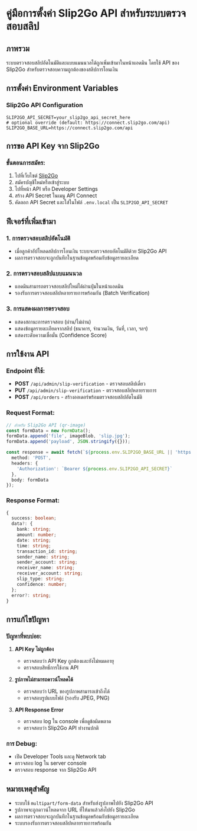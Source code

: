 # คู่มือการตั้งค่า Slip2Go API สำหรับระบบตรวจสอบสลิป

## ภาพรวม
ระบบตรวจสอบสลิปอัตโนมัติและแบบแมนนวลได้ถูกเพิ่มเข้ามาในหน้าแอดมิน โดยใช้ API ของ Slip2Go สำหรับตรวจสอบความถูกต้องของสลิปการโอนเงิน

## การตั้งค่า Environment Variables

### Slip2Go API Configuration
```env
SLIP2GO_API_SECRET=your_slip2go_api_secret_here
# optional override (default: https://connect.slip2go.com/api)
SLIP2GO_BASE_URL=https://connect.slip2go.com/api
```

## การขอ API Key จาก Slip2Go

### ขั้นตอนการสมัคร:
1. ไปที่เว็บไซต์ [Slip2Go](https://slip2go.com)
2. สมัครบัญชีใหม่หรือเข้าสู่ระบบ
3. ไปที่หน้า API หรือ Developer Settings
4. สร้าง API Secret ในเมนู API Connect
5. คัดลอก API Secret และใส่ในไฟล์ `.env.local` เป็น `SLIP2GO_API_SECRET`

## ฟีเจอร์ที่เพิ่มเข้ามา

### 1. การตรวจสอบสลิปอัตโนมัติ
- เมื่อลูกค้าอัปโหลดสลิปการโอนเงิน ระบบจะตรวจสอบอัตโนมัติด้วย Slip2Go API
- ผลการตรวจสอบจะถูกบันทึกในฐานข้อมูลพร้อมกับข้อมูลรายละเอียด

### 2. การตรวจสอบสลิปแบบแมนนวล
- แอดมินสามารถตรวจสอบสลิปใหม่ได้ผ่านปุ่มในหน้าแอดมิน
- รองรับการตรวจสอบสลิปหลายรายการพร้อมกัน (Batch Verification)

### 3. การแสดงผลการตรวจสอบ
- แสดงสถานะการตรวจสอบ (ผ่าน/ไม่ผ่าน)
- แสดงข้อมูลรายละเอียดจากสลิป (ธนาคาร, จำนวนเงิน, วันที่, เวลา, ฯลฯ)
- แสดงระดับความเชื่อมั่น (Confidence Score)

## การใช้งาน API

### Endpoint ที่ใช้:
- **POST** `/api/admin/slip-verification` - ตรวจสอบสลิปเดี่ยว
- **PUT** `/api/admin/slip-verification` - ตรวจสอบสลิปหลายรายการ
- **POST** `/api/orders` - สร้างออเดอร์พร้อมตรวจสอบสลิปอัตโนมัติ

### Request Format:
```typescript
// สำหรับ Slip2Go API (qr-image)
const formData = new FormData();
formData.append('file', imageBlob, 'slip.jpg');
formData.append('payload', JSON.stringify({}));

const response = await fetch(`${process.env.SLIP2GO_BASE_URL || 'https://connect.slip2go.com/api'}/verify-slip/qr-image/info`, {
  method: 'POST',
  headers: {
    'Authorization': `Bearer ${process.env.SLIP2GO_API_SECRET}`
  },
  body: formData
});
```

### Response Format:
```typescript
{
  success: boolean;
  data?: {
    bank: string;
    amount: number;
    date: string;
    time: string;
    transaction_id: string;
    sender_name: string;
    sender_account: string;
    receiver_name: string;
    receiver_account: string;
    slip_type: string;
    confidence: number;
  };
  error?: string;
}
```

## การแก้ไขปัญหา

### ปัญหาที่พบบ่อย:
1. **API Key ไม่ถูกต้อง**
   - ตรวจสอบว่า API Key ถูกต้องและยังไม่หมดอายุ
   - ตรวจสอบสิทธิ์การใช้งาน API

2. **รูปภาพไม่สามารถดาวน์โหลดได้**
   - ตรวจสอบว่า URL ของรูปภาพสามารถเข้าถึงได้
   - ตรวจสอบรูปแบบไฟล์ (รองรับ JPEG, PNG)

3. **API Response Error**
   - ตรวจสอบ log ใน console เพื่อดูข้อผิดพลาด
   - ตรวจสอบว่า Slip2Go API ทำงานปกติ

### การ Debug:
- เปิด Developer Tools และดู Network tab
- ตรวจสอบ log ใน server console
- ตรวจสอบ response จาก Slip2Go API

## หมายเหตุสำคัญ

- ระบบใช้ `multipart/form-data` สำหรับส่งรูปภาพไปยัง Slip2Go API
- รูปภาพจะถูกดาวน์โหลดจาก URL ที่ให้มาแล้วส่งไปยัง Slip2Go
- ผลการตรวจสอบจะถูกบันทึกในฐานข้อมูลพร้อมกับข้อมูลรายละเอียด
- ระบบรองรับการตรวจสอบสลิปหลายรายการพร้อมกัน
